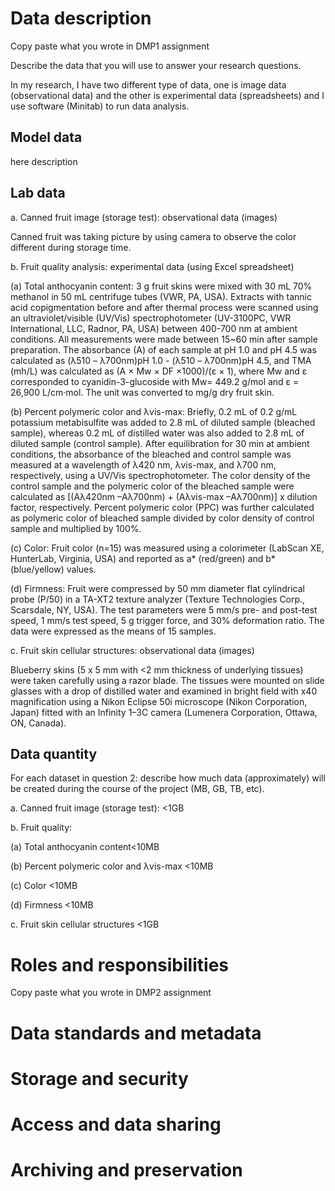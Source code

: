 # Data description 
Copy paste what you wrote in DMP1 assignment

Describe the data that you will use to answer your research questions.

In my research, I have two different type of data, one is image data (observational data) and the other is experimental data (spreadsheets) and I use software (Minitab) to run data analysis. 

## Model data

here description 

## Lab data
a.	Canned fruit image (storage test): observational data (images)

Canned fruit was taking picture by using camera to observe the color different during storage time.

b.	Fruit quality analysis: experimental data (using Excel spreadsheet)

(a)	Total anthocyanin content: 3 g fruit skins were mixed with 30 mL 70% methanol in 50 mL centrifuge tubes (VWR, PA, USA). Extracts with tannic acid copigmentation before and after thermal process were scanned using an ultraviolet/visible (UV/Vis) spectrophotometer (UV-3100PC, VWR International, LLC, Radnor, PA, USA) between 400-700 nm at ambient conditions. All measurements were made between 15~60 min after sample preparation. The absorbance (A) of each sample at pH 1.0 and pH 4.5 was calculated as (λ510 – λ700nm)pH 1.0 - (λ510 – λ700nm)pH 4.5, and TMA (mh/L) was calculated as  (A × Mw × DF ×1000)/(ε × 1), where Mw and ε corresponded to cyanidin-3-glucoside with Mw= 449.2 g/mol and ε = 26,900 L/cm·mol. The unit was converted to mg/g dry fruit skin.

(b)	Percent polymeric color and λvis-max: Briefly, 0.2 mL of 0.2 g/mL potassium metabisulfite was added to 2.8 mL of diluted sample (bleached sample), whereas 0.2 mL of distilled water was also added to 2.8 mL of diluted sample (control sample). After equilibration for 30 min at ambient conditions, the absorbance of the bleached and control sample was measured at a wavelength of λ420 nm, λvis-max, and λ700 nm, respectively, using a UV/Vis spectrophotometer. The color density of the control sample and the polymeric color of the bleached sample were calculated as [(Aλ420nm –Aλ700nm) + (Aλvis-max –Aλ700nm)] x dilution factor, respectively. Percent polymeric color (PPC) was further calculated as polymeric color of bleached sample divided by color density of control sample and multiplied by 100%.

(c)	Color: Fruit color (n=15) was measured using a colorimeter (LabScan XE, HunterLab, Virginia, USA) and reported as a* (red/green) and b* (blue/yellow) values.

(d)	Firmness: Fruit were compressed by 50 mm diameter flat cylindrical probe (P/50) in a TA-XT2 texture analyzer (Texture Technologies Corp., Scarsdale, NY, USA). The test parameters were 5 mm/s pre- and post-test speed, 1 mm/s test speed, 5 g trigger force, and 30% deformation ratio. The data were expressed as the means of 15 samples.

c.	Fruit skin cellular structures: observational data (images)

Blueberry skins (5 x 5 mm with <2 mm thickness of underlying tissues) were taken carefully using a razor blade. The tissues were mounted on slide glasses with a drop of distilled water and examined in bright field with x40 magnification using a Nikon Eclipse 50i microscope (Nikon Corporation, Japan) fitted with an Infinity 1–3C camera (Lumenera Corporation, Ottawa, ON, Canada).

## Data quantity
For each dataset in question 2: describe how much data (approximately) will be created during the course of the project (MB, GB, TB, etc). 

a.	Canned fruit image (storage test): <1GB

b.	Fruit quality:

(a)	Total anthocyanin content<10MB

(b)	Percent polymeric color and λvis-max <10MB

(c)	Color <10MB

(d)	Firmness <10MB

c.	Fruit skin cellular structures <1GB

# Roles and responsibilities

Copy paste what you wrote in DMP2 assignment

# Data standards and metadata

# Storage and security

# Access and data sharing

# Archiving and preservation
